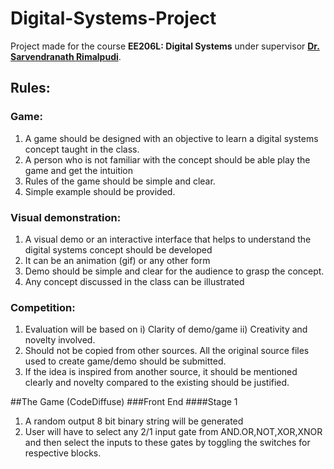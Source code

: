 # Digital-Systems-Project

Project made for the course **EE206L: Digital Systems** under supervisor [**Dr. Sarvendranath Rimalpudi**](https://sarvendranath.in/).

## Rules:

### Game:
1) A game should be designed with an objective to learn a digital systems concept taught  in the class.
2) A person who is not familiar with the concept should be able play the game and get the intuition
3) Rules of the game should be simple and clear.
4) Simple example should be provided.

### Visual demonstration:
1) A visual demo or an interactive interface that helps to understand the digital systems concept should be developed
2) It can be an animation (gif) or any other form
3) Demo should be simple and clear for the audience to grasp the concept.
4) Any concept discussed in the class can be illustrated 

### Competition:
1)  Evaluation will be based on i) Clarity of demo/game ii) Creativity and novelty involved.
2) Should not be copied from other sources. All the original source files used to create game/demo should be submitted. 
3) If the idea is inspired from another source, it should be mentioned clearly and novelty compared to the existing should be justified.

##The Game (CodeDiffuse)
###Front End
####Stage 1
1) A random output 8 bit binary string will be generated
2) User will have to select any 2/1 input gate from AND.OR,NOT,XOR,XNOR and then select the inputs to these gates by toggling the switches for respective blocks. 
